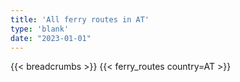 ```yaml
---
title: 'All ferry routes in AT'
type: 'blank'
date: "2023-01-01"
---
```


{{< breadcrumbs >}}
{{< ferry_routes country=AT >}}
